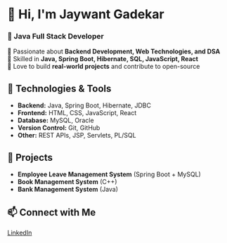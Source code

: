 # 👋 Hi, I'm Jaywant Gadekar  
### 🚀 Java Full Stack Developer  

🔹 Passionate about **Backend Development, Web Technologies, and DSA**  
🔹 Skilled in **Java, Spring Boot, Hibernate, SQL, JavaScript, React**  
🔹 Love to build **real-world projects** and contribute to open-source  

## 🔧 Technologies & Tools  
- **Backend:** Java, Spring Boot, Hibernate, JDBC  
- **Frontend:** HTML, CSS, JavaScript, React  
- **Database:** MySQL, Oracle  
- **Version Control:** Git, GitHub  
- **Other:** REST APIs, JSP, Servlets, PL/SQL  

## 📌 Projects  
- **Employee Leave Management System** (Spring Boot + MySQL)  
- **Book Management System** (C++)  
- **Bank Management System** (Java)  

## 📫 Connect with Me  
[LinkedIn](https://www.linkedin.com/in/jaywant-gadekar) 
